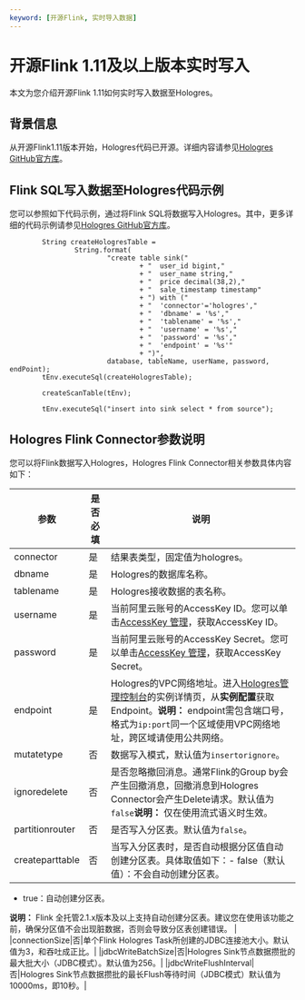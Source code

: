 ```yaml
---
keyword: [开源Flink, 实时导入数据]
---
```


# 开源Flink 1.11及以上版本实时写入

本文为您介绍开源Flink 1.11如何实时写入数据至Hologres。

## 背景信息

从开源Flink1.11版本开始，Hologres代码已开源。详细内容请参见[Hologres GitHub官方库](https://github.com/aliyun/alibabacloud-hologres-connectors)。

## Flink SQL写入数据至Hologres代码示例

您可以参照如下代码示例，通过将Flink SQL将数据写入Hologres。其中，更多详细的代码示例请参见[Hologres GitHub官方库](https://github.com/aliyun/alibabacloud-hologres-connectors/tree/master/hologres-connector-example/src/main/java/com/alibaba/ververica/connectors/hologres/example)。

```
        String createHologresTable =
                String.format(
                        "create table sink("
                                + "  user_id bigint,"
                                + "  user_name string,"
                                + "  price decimal(38,2),"
                                + "  sale_timestamp timestamp"
                                + ") with ("
                                + "  'connector'='hologres',"
                                + "  'dbname' = '%s',"
                                + "  'tablename' = '%s',"
                                + "  'username' = '%s',"
                                + "  'password' = '%s',"
                                + "  'endpoint' = '%s'"
                                + ")",
                        database, tableName, userName, password, endPoint);
        tEnv.executeSql(createHologresTable);

        createScanTable(tEnv);

        tEnv.executeSql("insert into sink select * from source");
```

## Hologres Flink Connector参数说明

您可以将Flink数据写入Hologres，Hologres Flink Connector相关参数具体内容如下：

|参数|是否必填|说明|
|--|----|--|
|connector|是|结果表类型，固定值为hologres。|
|dbname|是|Hologres的数据库名称。|
|tablename|是|Hologres接收数据的表名称。|
|username|是|当前阿里云账号的AccessKey ID。您可以单击[AccessKey 管理](https://usercenter.console.aliyun.com/?spm=5176.2020520153.nav-right.dak.3bcf415dCWGUBj#/manage/ak)，获取AccessKey ID。 |
|password|是|当前阿里云账号的AccessKey Secret。您可以单击[AccessKey 管理](https://usercenter.console.aliyun.com/?spm=5176.2020520153.nav-right.dak.3bcf415dCWGUBj#/manage/ak)，获取AccessKey Secret。 |
|endpoint|是|Hologres的VPC网络地址。进入[Hologres管理控制台](https://hologram.console.aliyun.com/#/instance)的实例详情页，从**实例配置**获取Endpoint。**说明：** endpoint需包含端口号，格式为`ip:port`同一个区域使用VPC网络地址，跨区域请使用公共网络。 |
|mutatetype|否|数据写入模式，默认值为`insertorignore`。|
|ignoredelete|否|是否忽略撤回消息。通常Flink的Group by会产生回撤消息，回撤消息到Hologres Connector会产生Delete请求。默认值为`false`**说明：** 仅在使用流式语义时生效。 |
|partitionrouter|否|是否写入分区表。默认值为`false`。|
|createparttable|否|当写入分区表时，是否自动根据分区值自动创建分区表。具体取值如下：-   false（默认值）：不会自动创建分区表。
-   true：自动创建分区表。

**说明：** Flink 全托管2.1.x版本及以上支持自动创建分区表。建议您在使用该功能之前，确保分区值不会出现脏数据，否则会导致分区表创建错误。 |
|connectionSize|否|单个Flink Hologres Task所创建的JDBC连接池大小。默认值为3，和吞吐成正比。|
|jdbcWriteBatchSize|否|Hologres Sink节点数据攒批的最大批大小（JDBC模式）。默认值为256。|
|jdbcWriteFlushInterval|否|Hologres Sink节点数据攒批的最长Flush等待时间（JDBC模式）默认值为10000ms，即10秒。|

